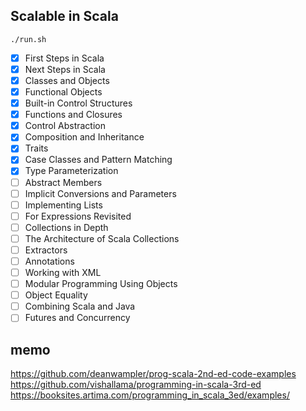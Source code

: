 ## Scalable in Scala

```
./run.sh
```

- [x] First Steps in Scala
- [x] Next Steps in Scala
- [x] Classes and Objects
- [x] Functional Objects
- [x] Built-in Control Structures
- [x] Functions and Closures
- [x] Control Abstraction
- [x] Composition and Inheritance
- [x] Traits
- [x] Case Classes and Pattern Matching
- [x] Type Parameterization
- [ ] Abstract Members
- [ ] Implicit Conversions and Parameters
- [ ] Implementing Lists
- [ ] For Expressions Revisited
- [ ] Collections in Depth
- [ ] The Architecture of Scala Collections
- [ ] Extractors
- [ ] Annotations
- [ ] Working with XML
- [ ] Modular Programming Using Objects
- [ ] Object Equality
- [ ] Combining Scala and Java
- [ ] Futures and Concurrency

## memo

https://github.com/deanwampler/prog-scala-2nd-ed-code-examples
https://github.com/vishallama/programming-in-scala-3rd-ed
https://booksites.artima.com/programming_in_scala_3ed/examples/
